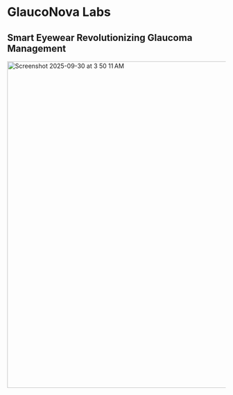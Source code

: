 # GlaucoNova Labs  
## Smart Eyewear Revolutionizing Glaucoma Management

<img width="1459" height="754" alt="Screenshot 2025-09-30 at 3 50 11 AM" src="https://github.com/user-attachments/assets/0cea862d-7ac8-45d6-adec-ed01cc4693e1" />
